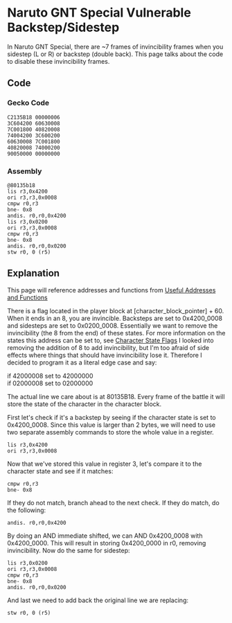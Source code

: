 # Naruto GNT Special Vulnerable Backstep/Sidestep

In Naruto GNT Special, there are ~7 frames of invincibility frames when you sidestep (L or R) or backstep (double back). This page talks about the code to disable these invincibility frames.

## Code

### Gecko Code

```
C2135B18 00000006
3C604200 60630008
7C001800 40820008
74004200 3C600200
60630008 7C001800
40820008 74000200
90050000 00000000
```

### Assembly

```
@80135b18
lis r3,0x4200
ori r3,r3,0x0008
cmpw r0,r3
bne- 0x8
andis. r0,r0,0x4200
lis r3,0x0200
ori r3,r3,0x0008
cmpw r0,r3
bne- 0x8
andis. r0,r0,0x0200
stw r0, 0 (r5)
```

## Explanation

This page will reference addresses and functions from [Useful Addresses and Functions](/gntsp/docs/guides/addresses_and_functions.md)

There is a flag located in the player block at [character_block_pointer] + 60.
When it ends in an 8, you are invincible. Backsteps are set to 0x4200_0008 and sidesteps are set to 0x0200_0008. Essentially we want to remove the invincibility (the 8 from the end) of these states. For more information on the states this address can be set to, see [Character State Flags](/gntsp/docs/guides/addresses_and_functions.md#character-state-flags) I looked into removing the addition of 8 to add invincibility, but I'm too afraid of side effects where things that should have invincibility lose it. Therefore I decided to program it as a literal edge case and say:

if 42000008 set to 42000000  
if 02000008 set to 02000000

The actual line we care about is at 80135B18. Every frame of the battle it will store the state of the character in the character block.

First let's check if it's a backstep by seeing if the character state is set to 0x4200_0008. Since this value is larger than 2 bytes, we will need to use two separate assembly commands to store the whole value in a register.

```
lis r3,0x4200
ori r3,r3,0x0008
```

Now that we've stored this value in register 3, let's compare it to the character state and see if it matches:

```
cmpw r0,r3
bne- 0x8
```

If they do not match, branch ahead to the next check. If they do match, do the following:

```
andis. r0,r0,0x4200
```

By doing an AND immediate shifted, we can AND 0x4200_0008 with 0x4200_0000. This will result in storing 0x4200_0000 in r0, removing invincibility. Now do the same for sidestep:

```
lis r3,0x0200
ori r3,r3,0x0008
cmpw r0,r3
bne- 0x8
andis. r0,r0,0x0200
```

And last we need to add back the original line we are replacing:

```
stw r0, 0 (r5)
```

